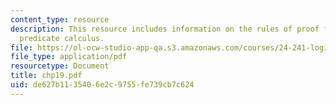 ```yaml
---
content_type: resource
description: This resource includes information on the rules of proof for the full
  predicate calculus.
file: https://ol-ocw-studio-app-qa.s3.amazonaws.com/courses/24-241-logic-i-fall-2005/de627b1135406e2c9755fe739cb7c624_chp19.pdf
file_type: application/pdf
resourcetype: Document
title: chp19.pdf
uid: de627b11-3540-6e2c-9755-fe739cb7c624
---
```

